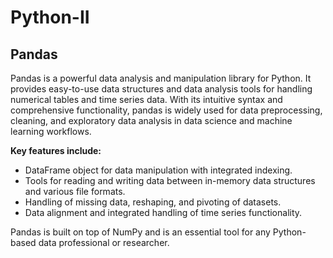 # Python-II
## Pandas

Pandas is a powerful data analysis and manipulation library for Python. It provides easy-to-use data structures and data analysis tools for handling numerical tables and time series data. With its intuitive syntax and comprehensive functionality, pandas is widely used for data preprocessing, cleaning, and exploratory data analysis in data science and machine learning workflows.

**Key features include:**
- DataFrame object for data manipulation with integrated indexing.
- Tools for reading and writing data between in-memory data structures and various file formats.
- Handling of missing data, reshaping, and pivoting of datasets.
- Data alignment and integrated handling of time series functionality.

Pandas is built on top of NumPy and is an essential tool for any Python-based data professional or researcher. 
